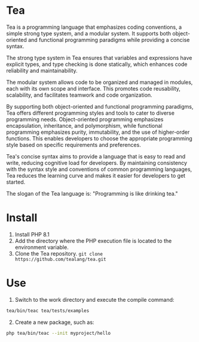 
# Tea

Tea is a programming language that emphasizes coding conventions, a simple strong type system, and a modular system. It supports both object-oriented and functional programming paradigms while providing a concise syntax.

The strong type system in Tea ensures that variables and expressions have explicit types, and type checking is done statically, which enhances code reliability and maintainability.

The modular system allows code to be organized and managed in modules, each with its own scope and interface. This promotes code reusability, scalability, and facilitates teamwork and code organization.

By supporting both object-oriented and functional programming paradigms, Tea offers different programming styles and tools to cater to diverse programming needs. Object-oriented programming emphasizes encapsulation, inheritance, and polymorphism, while functional programming emphasizes purity, immutability, and the use of higher-order functions. This enables developers to choose the appropriate programming style based on specific requirements and preferences.

Tea's concise syntax aims to provide a language that is easy to read and write, reducing cognitive load for developers. By maintaining consistency with the syntax style and conventions of common programming languages, Tea reduces the learning curve and makes it easier for developers to get started.

The slogan of the Tea language is: "Programming is like drinking tea."

# Install

1. Install PHP 8.1
2. Add the directory where the PHP execution file is located to the environment variable.
3. Clone the Tea repository. `git clone https://github.com/tealang/tea.git`

# Use

1. Switch to the work directory and execute the compile command:
```bash
tea/bin/teac tea/tests/examples
```

2. Create a new package, such as:
```bash
php tea/bin/teac --init myproject/hello
```
